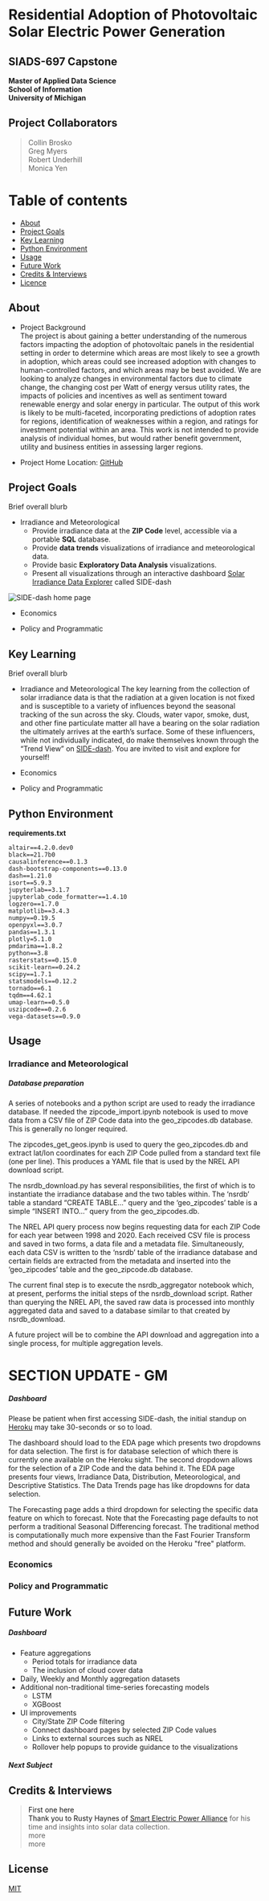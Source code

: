# Residential Adoption of Photovoltaic Solar Electric Power Generation 
## SIADS-697 Capstone

**Master of Applied Data Science**  
**School of Information**  
**University of Michigan**  

## Project Collaborators
> Collin Brosko  
> Greg Myers  
> Robert Underhill  
> Monica Yen  


Table of contents
==============
   * [About](#about)  
   * [Project Goals](#goals)  
   * [Key Learning](#learning)  
   * [Python Environment](#enviro)  
   * [Usage](#usage)  
   * [Future Work](#future)  
   * [Credits & Interviews](#credits)  
   * [Licence](#MIT)  

## About<a name="about"/>

- Project Background  
The project is about gaining a better understanding of the numerous factors impacting the adoption of photovoltaic panels in the residential setting in order to determine which areas are most likely to see a growth in adoption, which areas could see increased adoption with changes to human-controlled factors, and which areas may be best avoided. We are looking to analyze changes in environmental factors due to climate change, the changing cost per Watt of energy versus utility rates, the impacts of policies and incentives as well as sentiment toward renewable energy and solar energy in particular. The output of this work is likely to be multi-faceted, incorporating predictions of adoption rates for regions, identification of weaknesses within a region, and ratings for investment potential within an area. This work is not intended to provide analysis of individual homes, but would rather benefit government, utility and business entities in assessing larger regions.  

- Project Home Location: [GitHub](https://github.com/gamyers/solar-697.git)  

## Project Goals<a name="goals"/>

Brief overall blurb

- Irradiance and Meteorological
  - Provide irradiance data at the **ZIP Code** level, accessible via a portable **SQL** database.  
  - Provide **data trends** visualizations of irradiance and meteorological data.  
  - Provide basic **Exploratory Data Analysis** visualizations.  
  - Present all visualizations through an interactive dashboard [Solar Irradiance Data Explorer](https://pv-solar-697.herokuapp.com/) called SIDE-dash  

![SIDE-dash home page](images/side-dash-1.png)    

- Economics  

- Policy and Programmatic  


## Key Learning<a name="learning"/>

Brief overall blurb

- Irradiance and Meteorological
The key learning from the collection of solar irradiance data is that the radiation at a given location is not fixed and is susceptible to a variety of influences beyond the seasonal tracking of the sun across the sky. Clouds, water vapor, smoke, dust, and other fine particulate matter all have a bearing on the solar radiation the ultimately arrives at the earth’s surface. Some of these influencers, while not individually indicated, do make themselves known through the “Trend View” on [SIDE-dash](https://pv-solar-697.herokuapp.com/). You are invited to visit and explore for yourself!


- Economics  

- Policy and Programmatic  


## Python Environment<a name="enviro"/>
**requirements.txt**
```
altair==4.2.0.dev0  
black==21.7b0  
causalinference==0.1.3  
dash-bootstrap-components==0.13.0  
dash==1.21.0  
isort==5.9.3  
jupyterlab==3.1.7  
jupyterlab_code_formatter==1.4.10  
logzero==1.7.0  
matplotlib==3.4.3  
numpy==0.19.5  
openpyxl==3.0.7  
pandas==1.3.1  
plotly=5.1.0  
pmdarima==1.8.2  
python==3.8  
rasterstats==0.15.0  
scikit-learn==0.24.2  
scipy==1.7.1  
statsmodels==0.12.2  
tornado==6.1  
tqdm==4.62.1  
umap-learn==0.5.0  
uszipcode==0.2.6  
vega-datasets==0.9.0  
```  
## Usage<a name="usage"/>

### Irradiance and Meteorological  
##### Database preparation  
A series of notebooks and a python script are used to ready the irradiance database. If needed the zipcode_import.ipynb notebook is used to move data from a CSV file of ZIP Code data into the geo_zipcodes.db database. This is generally no longer required.  

The zipcodes_get_geos.ipynb is used to query the geo_zipcodes.db and extract lat/lon coordinates for each ZIP Code pulled from a standard text file (one per line). This produces a YAML file that is used by the NREL API download script.  

The nsrdb_download.py has several responsibilities, the first of which is to instantiate the irradiance database and the two tables within. The ‘nsrdb’ table a standard “CREATE TABLE…” query and the ‘geo_zipcodes’ table is a simple “INSERT INTO…” query from the geo_zipcodes.db.  

The NREL API query process now begins requesting data for each ZIP Code for each year between 1998 and 2020. Each received CSV file is process and saved in two forms, a data file and a metadata file. Simultaneously, each data CSV is written to the ‘nsrdb’ table of the irradiance database and certain fields are extracted from the metadata and inserted into the ‘geo_zipcodes’ table and the geo_zipcode.db database.  

The current final step is to execute the nsrdb_aggregator notebook which, at present, performs the initial steps of the nsrdb_download script. Rather than querying the NREL API, the saved raw data is processed into monthly aggregated data and saved to a database similar to that created by nsrdb_download.  

A future project will be to combine the API download and aggregation into a single process, for multiple aggregation levels.  


# SECTION UPDATE - GM
##### Dashboard
Please be patient when first accessing SIDE-dash, the initial standup on [Heroku](https://heroku.com) may take 30-seconds or so to load.  

The dashboard should load to the EDA page which presents two dropdowns for data selection. The first is for database selection of which there is currently one available on the Heroku sight. The second dropdown allows for the selection of a ZIP Code and the data behind it. The EDA page presents four views, Irradiance Data, Distribution, Meteorological, and Descriptive Statistics. The Data Trends page has like dropdowns for data selection.  

The Forecasting page adds a third dropdown for selecting the specific data feature on which to forecast. Note that the Forecasting page defaults to not perform a traditional Seasonal Differencing forecast. The traditional method is computationally much more expensive than the Fast Fourier Transform method and should generally be avoided on the Heroku "free" platform.  

### Economics



### Policy and Programmatic

## Future Work<a name="future"/>
##### Dashboard
  - Feature aggregations
    - Period totals for irradiance data
    - The inclusion of cloud cover data
  - Daily, Weekly and Monthly aggregation datasets
  - Additional non-traditional time-series forecasting models
    - LSTM
    - XGBoost
  - UI improvements
    - City/State ZIP Code filtering
    - Connect dashboard pages by selected ZIP Code values
    - Links to external sources such as NREL
    - Rollover help popups to provide guidance to the visualizations

##### Next Subject


## Credits & Interviews<a name="credits"/>
> First one here  
> Thank you to Rusty Haynes of [Smart Electric Power Alliance](https://sepapower.org) for his time and insights into solar data collection.  
> more  
> more  

## License<a name="MIT"/>
[MIT](LICENSE)